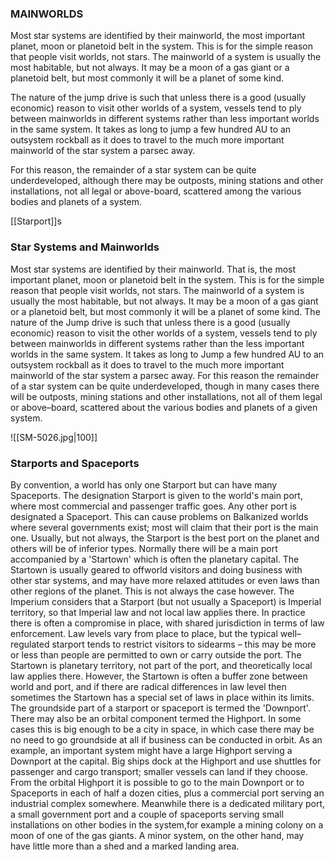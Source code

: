 ### MAINWORLDS

Most star systems are identified by their mainworld, the most important planet, moon or planetoid belt in the system. This is for the simple reason that people visit worlds, not stars. The mainworld of a system is usually the most habitable, but not always. It may be a moon of a gas giant or a planetoid belt, but most commonly it will be a planet of some kind.

The nature of the jump drive is such that unless there is a good (usually economic) reason to visit other worlds of a system, vessels tend to ply between mainworlds in different systems rather than less important worlds in the same system. It takes as long to jump a few hundred AU to an outsystem rockball as it does to travel to the much more important mainworld of the star system a parsec away.

For this reason, the remainder of a star system can be quite underdeveloped, although there may be outposts, mining stations and other installations, not all legal or above-board, scattered among the various bodies and planets of a system.

[[Starport]]s

### Star Systems and Mainworlds

Most star systems are identified by their mainworld. That is, the most important planet, moon or planetoid belt in the system. This is for the simple reason that people visit worlds, not stars. The mainworld of a system is usually the most habitable, but not always. It may be a moon of a gas giant or a planetoid belt, but most commonly it will be a planet of some kind. The nature of the Jump drive is such that unless there is a good (usually economic) reason to visit the other worlds of a system, vessels tend to ply between mainworlds in different systems rather than the less important worlds in the same system. It takes as long to Jump a few hundred AU to an outsystem rockball as it does to travel to the much more important mainworld of the star system a parsec away. For this reason the remainder of a star system can be quite underdeveloped, though in many cases there will be outposts, mining stations and other installations, not all of them legal or above–board, scattered about the various bodies and planets of a given system.

![[SM-5026.jpg|100]]

### Starports and Spaceports

By convention, a world has only one Starport but can have many Spaceports. The designation Starport is given to the world's main port, where most commercial and passenger traffic goes. Any other port is designated a Spaceport. This can cause problems on Balkanized worlds where several governments exist; most will claim that their port is the main one. Usually, but not always, the Starport is the best port on the planet and others will be of inferior types. Normally there will be a main port accompanied by a 'Startown' which is often the planetary capital. The Startown is usually geared to offworld visitors and doing business with other star systems, and may have more relaxed attitudes or even laws than other regions of the planet. This is not always the case however. The Imperium considers that a Starport (but not usually a Spaceport) is Imperial territory, so that Imperial law and not local law applies there. In practice there is often a compromise in place, with shared jurisdiction in terms of law enforcement. Law levels vary from place to place, but the typical well–regulated starport tends to restrict visitors to sidearms – this may be more or less than people are permitted to own or carry outside the port. The Startown is planetary territory, not part of the port, and theoretically local law applies there. However, the Startown is often a buffer zone between world and port, and if there are radical differences in law level then sometimes the Startown has a special set of laws in place within its limits. The groundside part of a starport or spaceport is termed the 'Downport'. There may also be an orbital component termed the Highport. In some cases this is big enough to be a city in space, in which case there may be no need to go groundside at all if business can be conducted in orbit. As an example, an important system might have a large Highport serving a Downport at the capital. Big ships dock at the Highport and use shuttles for passenger and cargo transport; smaller vessels can land if they choose. From the orbital Highport it is possible to go to the main Downport or to Spaceports in each of half a dozen cities, plus a commercial port serving an industrial complex somewhere. Meanwhile there is a dedicated military port, a small government port and a couple of spaceports serving small installations on other bodies in the system,for example a mining colony on a moon of one of the gas giants. A minor system, on the other hand, may have little more than a shed and a marked landing area.